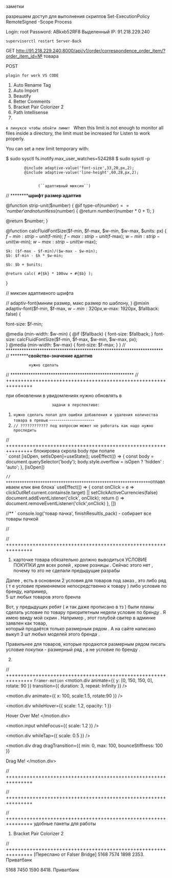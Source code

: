   заметки

разрешаем доступ для выполнения скриптов 
Set-ExecutionPolicy RemoteSigned -Scope Process

Login: root
Password: ABkxb52RF8
Выделенный IP: 91.218.229.240
        
    supervisorctl restart Server-Back

GET
http://91.218.229.240:8000/api/v1/order/correspondence_order_item/?order_item_id=№ товара

POST

``````plagin for work VS CODE``````
1) Auto Rename Tag 
2) Auto Import
3) Beautify
4) Better Comments
5) Bracket Pair Colorizer 2
6) Path Intellisense
7) 


```в линуксе чтобы обойти лимит ```
When this limit is not enough to monitor all files inside a directory, the limit must be increased for Listen to work properly.

You can set a new limit temporary with:

$ sudo sysctl fs.inotify.max_user_watches=524288
$ sudo sysctl -p







			@include adaptive-value('font-size',33,20,px,2);
			@include adaptive-value('line-height',60,28,px,2);


                  (``адаптивный миксин``)
                  
// ************************шрифт размер адаптив****************

@function strip-unit($number) {
  @if type-of($number) == 'number' and not unitless($number) {
    @return $number / ($number * 0 + 1);
  }

  @return $number;
}

@function calcFluidFontSize($f-min, $f-max, $w-min, $w-max, $units: px) {
  $f-min: strip-unit($f-min);
  $f-max: strip-unit($f-max);
  $w-min: strip-unit($w-min);
  $w-max: strip-unit($w-max);
  
	$k: ($f-max - $f-min)/($w-max - $w-min);
	$b: $f-min - $k * $w-min;

	$b: $b + $units;

	@return calc( #{$k} * 100vw + #{$b} );
}

// миксин адаптивного шрифта

// adaptiv-font(миним размер, макс размер по шаблону, )
@mixin adaptiv-font($f-min, $f-max, $w-min: 320px,$w-max: 1920px, $fallback: false) {
  
  font-size: $f-min;
  
  @media (min-width: $w-min) {
    @if ($fallback) {
      font-size: $fallback;
    }
    font-size: calcFluidFontSize($f-min, $f-max, $w-min, $w-max, px);  
  }
  @media (min-width: $w-max) {
    font-size: $f-max;
  }
}
// **********************************************************************
// ************************свойство-значение адаптив****************

              нужно сделать

// *******************************************************
// +++++++++++++++++++++++++++++++++++++++++++++++++++++++++++++++

при обновлении в увидомлениях нужно обновлять в 

                        задачи в перспективе: 

1) `нужно сделать попап для ошибки добавления и удаления количества товара в превью`
        ----------------------
2) `// ???????????? под вопросом может не работать как надо нужно проследить`


// +++++++++++++++++++++++++++++++++++++++++++++++++++++++++++++++
        блокировка скрола body при попапе  
  `
  const [isOpen, setIsOpen]=useState();
  useEffect(() => {
    const body = document.querySelector('body');
    body.style.overflow = isOpen ? 'hidden' : 'auto';
  }, [isOpen])
  
  `
// +++++++++++++++++++++++++++++++++++++++++++++++++++++++++++++++
            `отлавливаем клик вне блока`
  useEffect(() => {
     const onClick = e => clickOutRef.current.contains(e.target) || setClickActiveCurrencies(false)
     document.addEventListener('click', onClick);
     return () => document.removeEventListener('click',onClick)
  }, [])


//**
`
console.log('товар пачка', finishResultIs_pack) - собирает все товары пачкой 



//



// +++++++++++++++++++++++++++++++++++++++++++++++++++++++++++++++

1)  карточке товара обязательно должно выводиться УСЛОВИЕ ПОКУПКИ для всех ролей , 
кроме розницы . Сейчас этого нет , почему то это не сделали предыдущие разрабы

Далее , есть в основном 2 условия для товаров под заказ , это либо ряд ( т е условие 
применяемое  непосредственно к товару ) либо условие по бренду, например,  
5 шт любых товаров этого бренла

Вот, у предыдущих ребят ( и так даже прописано в тз ) были планы сделать условие 
по товару приоритетным недели условие по бренду .
Я имею ввиду мой скрин . Например , этот голубой свитер в админке заявлен как товар,  
который продаётся только размерным рядом . А на сайте написано выкуп 3 шт любых моделей этого бренда .

Правильнее для товаров,  которые продаются размерным рядом писать условие покупки - 
размерный ряд , а не условие по бренду .

2) 



// +++++++++++++++++++++++++++++++++++++++++++++++++++++++++++++++
    `framer-motion`
<motion.div
  animate={{ y: [0, 150, 150, 0], rotate: 90 }}
  transition={{ duration: 3, repeat: Infinity }}
/>

<motion.div 
    animate={{ x: 100, scale:1.5, rotate:90 }} 
/>

<motion.div 
    whileHover={{ scale: 1.2, opacity: 1 }}
>
  Hover Over Me!
</motion.div>

<motion.input 
    whileFocus={{ scale: 1.2 }} 
/>

<motion.div 
    whileTap={{ scale: 0.5 }} 
/>

<motion.div
  drag
  dragTransition={{
    min: 0,
    max: 100,
    bounceStiffness: 100
  }}
>
 Drag Me!
</motion.div>



// +++++++++++++++++++++++++++++++++++++++++++++++++++++++++++++++





// +++++++++++++++++++++++++++++++++++++++++++++++++++++++++++++++




// +++++++++++++++++++++++++++++++++++++++++++++++++++++++++++++++
удобные пакеты для работы

1) Bracket Pair Colorizer 2




// +++++++++++++++++++++++++++++++++++++++++++++++++++++++++++++++
[Переслано от Falser Bridge]
5168 7574 1898 2353. Приватбанк


5168 7450 1590 8418. Приватбанк
